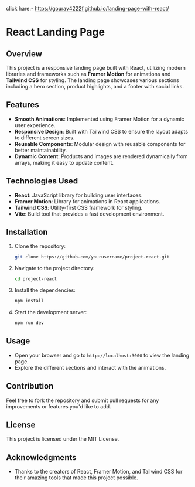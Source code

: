 click hare:- https://gourav4222f.github.io/landing-page-with-react/

# React Landing Page

## Overview

This project is a responsive landing page built with React, utilizing modern libraries and frameworks such as **Framer Motion** for animations and **Tailwind CSS** for styling. The landing page showcases various sections including a hero section, product highlights, and a footer with social links.

## Features

- **Smooth Animations**: Implemented using Framer Motion for a dynamic user experience.
- **Responsive Design**: Built with Tailwind CSS to ensure the layout adapts to different screen sizes.
- **Reusable Components**: Modular design with reusable components for better maintainability.
- **Dynamic Content**: Products and images are rendered dynamically from arrays, making it easy to update content.

## Technologies Used

- **React**: JavaScript library for building user interfaces.
- **Framer Motion**: Library for animations in React applications.
- **Tailwind CSS**: Utility-first CSS framework for styling.
- **Vite**: Build tool that provides a fast development environment.

## Installation

1. Clone the repository:
   ```bash
   git clone https://github.com/yourusername/project-react.git
   ```
2. Navigate to the project directory:
   ```bash
   cd project-react
   ```
3. Install the dependencies:
   ```bash
   npm install
   ```
4. Start the development server:
   ```bash
   npm run dev
   ```

## Usage

- Open your browser and go to `http://localhost:3000` to view the landing page.
- Explore the different sections and interact with the animations.

## Contribution

Feel free to fork the repository and submit pull requests for any improvements or features you'd like to add.

## License

This project is licensed under the MIT License.

## Acknowledgments

- Thanks to the creators of React, Framer Motion, and Tailwind CSS for their amazing tools that made this project possible.


